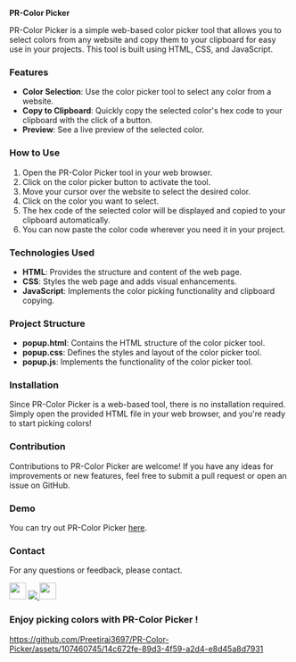 **PR-Color Picker**

PR-Color Picker is a simple web-based color picker tool that allows you to select colors from any website and copy them to your clipboard for easy use in your projects. This tool is built using HTML, CSS, and JavaScript.

### Features

- **Color Selection**: Use the color picker tool to select any color from a website.
- **Copy to Clipboard**: Quickly copy the selected color's hex code to your clipboard with the click of a button.
- **Preview**: See a live preview of the selected color.

### How to Use

1. Open the PR-Color Picker tool in your web browser.
2. Click on the color picker button to activate the tool.
3. Move your cursor over the website to select the desired color.
4. Click on the color you want to select.
5. The hex code of the selected color will be displayed and copied to your clipboard automatically.
6. You can now paste the color code wherever you need it in your project.

### Technologies Used

- **HTML**: Provides the structure and content of the web page.
- **CSS**: Styles the web page and adds visual enhancements.
- **JavaScript**: Implements the color picking functionality and clipboard copying.

### Project Structure

- **popup.html**: Contains the HTML structure of the color picker tool.
- **popup.css**: Defines the styles and layout of the color picker tool.
- **popup.js**: Implements the functionality of the color picker tool.

### Installation

Since PR-Color Picker is a web-based tool, there is no installation required. Simply open the provided HTML file in your web browser, and you're ready to start picking colors!

### Contribution

Contributions to PR-Color Picker are welcome! If you have any ideas for improvements or new features, feel free to submit a pull request or open an issue on GitHub.

### Demo

You can try out PR-Color Picker [here]("/images/video.mp4").

### Contact

For any questions or feedback, please contact.

<a href="mailto:preetiraj122000@gmail.com" style="text-decoration:none">
  <img height="30" src = "https://img.shields.io/badge/gmail-c14438?&style=for-the-badge&logo=gmail&logoColor=white">
</a>
<a href="https://preetiraj3697.github.io/" target="_blank">
   <img src="https://img.shields.io/badge/My%20Portfolio%20%E2%86%92-gray.svg?colorA=655BE1&colorB=4F44D6&style=for-the-badge"/>
</a>
<a href="https://www.linkedin.com/in/preetiraj3697" style="text-decoration:none">
  <img height="30" src="https://img.shields.io/badge/linkedin-blue.svg?&style=for-the-badge&logo=linkedin&logoColor=white" />
</a>

### Enjoy picking colors with PR-Color Picker !

https://github.com/Preetiraj3697/PR-Color-Picker/assets/107460745/14c672fe-89d3-4f59-a2d4-e8d45a8d7931
